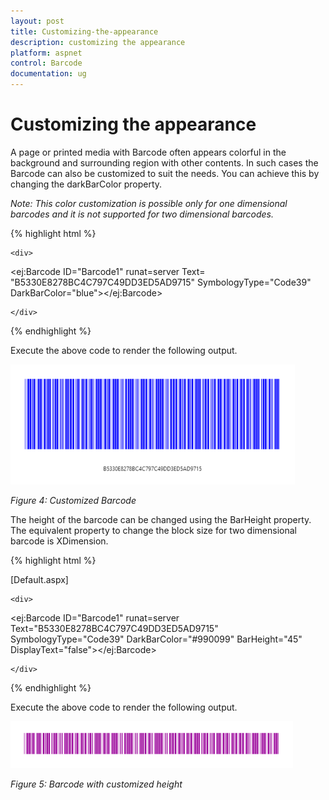 ```yaml
---
layout: post
title: Customizing-the-appearance
description: customizing the appearance
platform: aspnet
control: Barcode
documentation: ug
---
```


# Customizing the appearance

A page or printed media with Barcode often appears colorful in the background and surrounding region with other contents. In such cases the Barcode can also be customized to suit the needs. You can achieve this by changing the darkBarColor property.



_Note: This color customization is possible only for one dimensional barcodes and it is not supported for two dimensional barcodes._



{% highlight html %}





<div>

    <div>

<ej:Barcode ID="Barcode1"  runat=server Text= "B5330E8278BC4C797C49DD3ED5AD9715" SymbologyType="Code39" DarkBarColor="blue"></ej:Barcode>

    </div>

</div>
</code>
</pre>


{% endhighlight %}



Execute the above code to render the following output.



![](Customizing-the-appearance_images/Customizing-the-appearance_img2.png) 



_Figure_ _4: Customized Barcode_

The height of the barcode can be changed using the BarHeight property. The equivalent property to change the block size for two dimensional barcode is XDimension.



{% highlight html %}

[Default.aspx]



<div>

    <div>

<ej:Barcode ID="Barcode1"  runat=server Text="B5330E8278BC4C797C49DD3ED5AD9715" SymbologyType="Code39" DarkBarColor="#990099" BarHeight="45" DisplayText="false"></ej:Barcode>

    </div>

</div>





{% endhighlight %}



Execute the above code to render the following output.


![](Customizing-the-appearance_images/Customizing-the-appearance_img3.png) 



_Figure_ _5: Barcode with customized height_



